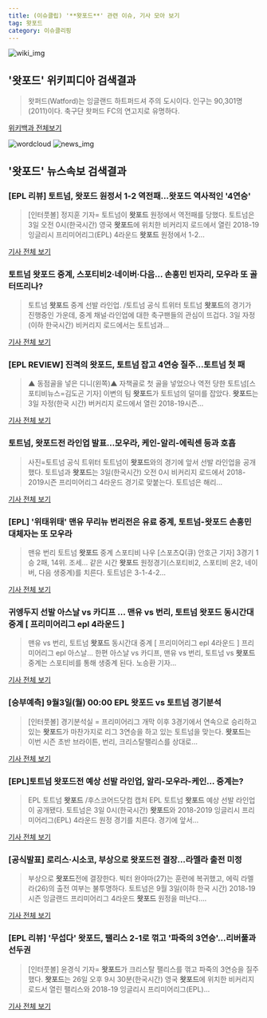```yaml
---
title: (이슈클립) '**왓포드**' 관련 이슈, 기사 모아 보기
tag: 왓포드
category: 이슈클리핑
---
```

![wiki_img](https://user-images.githubusercontent.com/42597476/44503234-41136a80-a6d0-11e8-9071-6fc6418eafe4.png)
## **'**왓포드**'** 위키피디아 검색결과
>왓퍼드(Watford)는 잉글랜드 하트퍼드셔 주의 도시이다. 인구는 90,301명(2011)이다. 축구단 왓퍼드 FC의 연고지로 유명하다.

<a href="https://ko.wikipedia.org/wiki/왓포드" target="_blank">위키백과 전체보기</a>

![wordcloud](https://s3.ap-northeast-2.amazonaws.com/lyrics101-wordcloud/2018-09-03-1535908998.png)
![news_img](https://user-images.githubusercontent.com/42597476/44507050-1206f400-a6e4-11e8-8d98-7ffbfebb353f.png)
## **'**왓포드**'** 뉴스속보 검색결과
### [EPL 리뷰] 토트넘, **왓포드** 원정서 1-2 역전패...**왓포드** 역사적인 '4연승'

>[인터풋볼] 정지훈 기자= 토트넘이 **왓포드** 원정에서 역전패를 당했다. 토트넘은 3일 오전 0시(한국시간) 영국 **왓포드**에 위치한 비커리지 로드에서 열린 2018-19 잉글리시 프리미어리그(EPL) 4라운드 **왓포드** 원정에서 1-2...

<a href="http://www.interfootball.co.kr/news/articleView.html?idxno=237780" target="_blank">기사 전체 보기</a>

### 토트넘 **왓포드** 중계, 스포티비2·네이버·다음… 손흥민 빈자리, 모우라 또 골 터뜨리나?

>토트넘 **왓포드** 중계 선발 라인업. /토트넘 공식 트위터  토트넘 **왓포드**의 경기가 진행중인 가운데, 중계 채널·라인업에 대한 축구팬들의 관심이 뜨겁다. 3일 자정(이하 한국시간) 비커리지 로드에서는 토트넘과...

<a href="http://www.kyeongin.com/main/view.php?key=20180903000037012" target="_blank">기사 전체 보기</a>

### [EPL REVIEW] 진격의 **왓포드**, 토트넘 잡고 4연승 질주…토트넘 첫 패

>▲ 동점골을 넣은 디니(왼쪽)▲ 자책골로 첫 골을 넣었으나 역전 당한 토트넘[스포티비뉴스=김도곤 기자] 이변의 팀 **왓포드**가 토트넘의 덜미를 잡았다. **왓포드**는 3일 자정(한국 시간) 버커리지 로드에서 열린 2018-19시즌...

<a href="http://www.spotvnews.co.kr/?mod=news&act=articleView&idxno=234518" target="_blank">기사 전체 보기</a>

### 토트넘, **왓포드**전 라인업 발표…모우라, 케인-알리-에릭센 등과 호흡

>사진=토트넘 공식 트위터 토트넘이 **왓포드**와의 경기에 앞서 선발 라인업을 공개했다. 토트넘과 **왓포드**는 3일(한국시간) 오전 0시 비커리지 로드에서 2018-2019시즌 프리미어리그 4라운드 경기로 맞붙는다. 토트넘은 해리...

<a href="http://news20.busan.com/controller/newsController.jsp?newsId=20180902000231" target="_blank">기사 전체 보기</a>

### [EPL] '위태위태' 맨유 무리뉴 번리전은 유료 중계, 토트넘-**왓포드** 손흥민 대체자는 또 모우라

>맨유 번리 토트넘 **왓포드** 중계 스포티비 나우 [스포츠Q(큐) 안호근 기자] 3경기 1승 2패, 14위. 조세... 같은 시간 **왓포드** 원정경기(스포티비2, 스포티비 온2, 네이버, 다음 생중계)를 치른다. 토트넘은 3-1-4-2...

<a href="http://www.sportsq.co.kr/news/articleView.html?idxno=301179" target="_blank">기사 전체 보기</a>

### 귀엥두지 선발 아스날 vs 카디프 ... 맨유 vs 번리, 토트넘 **왓포드** 동시간대 중계 [ 프리미어리그 epl 4라운드 ]

>맨유 vs 번리, 토트넘 **왓포드** 동시간대 중계 [ 프리미어리그 epl 4라운드 ]     프리미어리그 epl 아스날... 한편 아스날 vs 카디프, 맨유 vs 번리, 토트넘 vs **왓포드** 중계는 스포티비를 통해 생중계 된다. 노승환 기자...

<a href="http://www.ggilbo.com/news/articleView.html?idxno=541723" target="_blank">기사 전체 보기</a>

### [승부예측] 9월3일(월) 00:00 EPL **왓포드** vs 토트넘 경기분석

>[인터풋볼] 경기분석실 = 프리미어리그 개막 이후 3경기에서 연속으로 승리하고 있는 **왓포드**가 마찬가지로 리그 3연승을 하고 있는 토트넘을 맞는다. **왓포드**는 이번 시즌 초반 브라이튼, 번리, 크리스탈팰리스를 상대로...

<a href="http://www.interfootball.co.kr/news/articleView.html?idxno=237734" target="_blank">기사 전체 보기</a>

### [EPL]토트넘 **왓포드**전 예상 선발 라인업, 알리-모우라-케인… 중계는?

>EPL 토트넘 **왓포드** /후스코어드닷컴 캡처  EPL 토트넘 **왓포드** 예상 선발 라인업이 공개됐다. 토트넘은 3일 0시(한국시간) **왓포드**와 2018-2019 잉글리시 프리미어리그(EPL) 4라운드 원정 경기를 치른다. 경기에 앞서...

<a href="http://www.kyeongin.com/main/view.php?key=20180901001316016" target="_blank">기사 전체 보기</a>

### [공식발표] 로리스·시소코, 부상으로 **왓포드**전 결장…라멜라 출전 미정

>부상으로 **왓포드**전에 결장한다. 빅터 완야마(27)는 훈련에 복귀했고, 에릭 라멜라(26)의 출전 여부는 불투명하다. 토트넘은 9월 3일(이하 한국 시간) 2018-19시즌 잉글랜드 프리미어리그 4라운드 **왓포드** 원정을 떠난다....

<a href="http://www.spotvnews.co.kr/?mod=news&act=articleView&idxno=234254" target="_blank">기사 전체 보기</a>

### [EPL 리뷰] '무섭다' **왓포드**, 팰리스 2-1로 꺾고 '파죽의 3연승'...리버풀과 선두권

>[인터풋볼] 윤경식 기자= **왓포드**가 크리스탈 팰리스를 꺾고 파죽의 3연승을 질주했다. **왓포드**는 26일 오후 9시 30분(한국시간) 영국 **왓포드**에 위치한 비커리지 로드서 열린 팰리스와 2018-19 잉글리시 프리미어리그(EPL)...

<a href="http://www.interfootball.co.kr/news/articleView.html?idxno=236199" target="_blank">기사 전체 보기</a>


